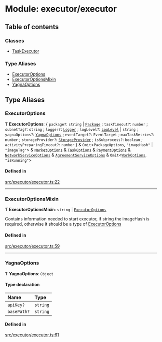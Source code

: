 # Module: executor/executor

## Table of contents

### Classes

- [TaskExecutor](../classes/executor_executor.TaskExecutor)

### Type Aliases

- [ExecutorOptions](executor_executor#executoroptions)
- [ExecutorOptionsMixin](executor_executor#executoroptionsmixin)
- [YagnaOptions](executor_executor#yagnaoptions)

## Type Aliases

### ExecutorOptions

Ƭ **ExecutorOptions**: { `package?`: `string` \| [`Package`](../classes/package_package.Package) ; `taskTimeout?`: `number` ; `subnetTag?`: `string` ; `logger?`: [`Logger`](../interfaces/utils_logger_logger.Logger) ; `logLevel?`: [`LogLevel`](../enums/utils_logger_logger.LogLevel) \| `string` ; `yagnaOptions?`: [`YagnaOptions`](executor_executor#yagnaoptions) ; `eventTarget?`: `EventTarget` ; `maxTaskRetries?`: `number` ; `storageProvider?`: [`StorageProvider`](../interfaces/storage_provider.StorageProvider) ; `isSubprocess?`: `boolean` ; `activityPreparingTimeout?`: `number` } & `Omit`<`PackageOptions`, `"imageHash"` \| `"imageTag"`\> & [`MarketOptions`](../interfaces/market_service.MarketOptions) & [`TaskOptions`](../interfaces/task_service.TaskOptions) & [`PaymentOptions`](../interfaces/payment_service.PaymentOptions) & [`NetworkServiceOptions`](network_service#networkserviceoptions) & [`AgreementServiceOptions`](../interfaces/agreement_service.AgreementServiceOptions) & `Omit`<[`WorkOptions`](../interfaces/task_work.WorkOptions), `"isRunning"`\>

#### Defined in

[src/executor/executor.ts:22](https://github.com/golemfactory/golem-js/blob/c28a1b0/src/executor/executor.ts#L22)

---

### ExecutorOptionsMixin

Ƭ **ExecutorOptionsMixin**: `string` \| [`ExecutorOptions`](executor_executor#executoroptions)

Contains information needed to start executor, if string the imageHash is required, otherwise it should be a type of [ExecutorOptions](executor_executor#executoroptions)

#### Defined in

[src/executor/executor.ts:59](https://github.com/golemfactory/golem-js/blob/c28a1b0/src/executor/executor.ts#L59)

---

### YagnaOptions

Ƭ **YagnaOptions**: `Object`

#### Type declaration

| Name        | Type     |
| :---------- | :------- |
| `apiKey?`   | `string` |
| `basePath?` | `string` |

#### Defined in

[src/executor/executor.ts:61](https://github.com/golemfactory/golem-js/blob/c28a1b0/src/executor/executor.ts#L61)
